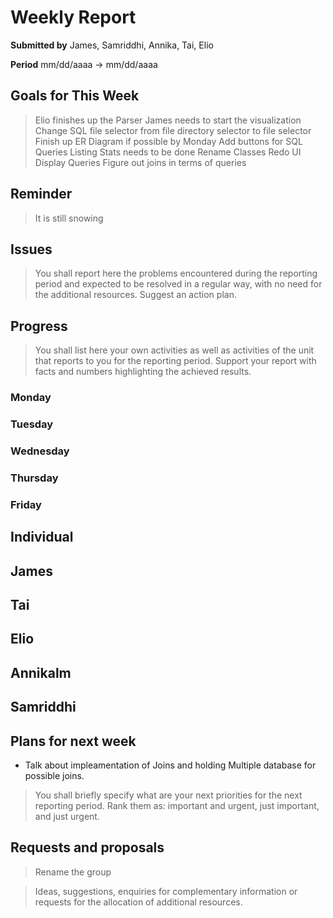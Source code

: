 Weekly Report
=============

**Submitted by** James, Samriddhi, Annika, Tai, Elio

**Period** mm/dd/aaaa → mm/dd/aaaa

Goals for This Week
-------

> Elio finishes up the Parser
> James needs to start the visualization
> Change SQL file selector from file directory selector to file selector
> Finish up ER Diagram if possible by Monday
> Add buttons for SQL Queries
> Listing Stats needs to be done
> Rename Classes
> Redo UI
> Display Queries
> Figure out joins in terms of queries

Reminder
--------
>It is still snowing

Issues
------


> You shall report here the problems encountered during the reporting period and expected to be resolved in a regular way, with no need for the additional resources. Suggest an action plan.

Progress
----------

> You shall list here your own activities as well as activities of the unit that reports to you for the reporting period. Support your report with facts and numbers highlighting the achieved results.

### Monday

### Tuesday

### Wednesday

### Thursday

### Friday

Individual
-----------
## James

## Tai

## Elio

## Annikalm

## Samriddhi

Plans for next week
-------------------
- Talk about impleamentation of Joins and holding Multiple database for possible joins.
> You shall briefly specify what are your next priorities for the next reporting period. Rank them as: important and urgent, just important, and just urgent.

Requests and proposals
----------------------
> Rename the group

> Ideas, suggestions, enquiries for complementary information or requests for the allocation of additional resources.
